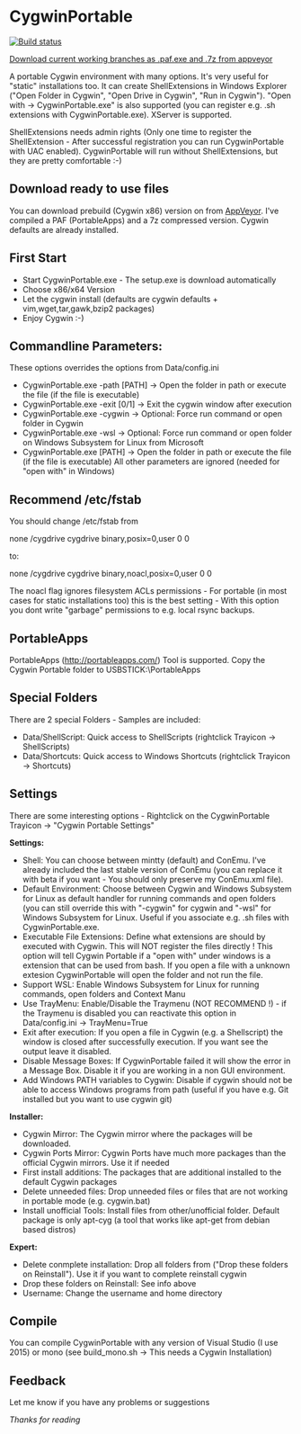 CygwinPortable
==============

[![Build status](https://ci.appveyor.com/api/projects/status/eo2iu7wv3mx7tn4u/branch/master?svg=true
)](https://ci.appveyor.com/project/MachinaCore/cygwinportable/branch/master)

[Download current working branches as .paf.exe and .7z from appveyor](https://ci.appveyor.com/project/MachinaCore/cygwinportable/build/artifacts)


A portable Cygwin environment with many options. It's very useful for "static" installations too. It can create ShellExtensions in Windows Explorer ("Open Folder in Cygwin", "Open Drive in Cygwin", "Run in Cygwin").  "Open with -> CygwinPortable.exe" is also supported (you can register e.g. .sh extensions with CygwinPortable.exe). XServer is supported. 

ShellExtensions needs admin rights (Only one time to register the ShellExtension - After successful registration you can run CygwinPortable with UAC enabled). CygwinPortable will run without ShellExtensions, but they are pretty comfortable :-)

Download ready to use files
-----
You can download prebuild (Cygwin x86) version on from [AppVeyor](https://ci.appveyor.com/project/MachinaCore/cygwinportable/build/artifacts). I've compiled a PAF (PortableApps) and a 7z compressed version. Cygwin defaults are already installed.

First Start
-----
 - Start CygwinPortable.exe - The setup.exe is download automatically
 - Choose x86/x64 Version
 - Let the cygwin install (defaults are cygwin defaults + vim,wget,tar,gawk,bzip2 packages)
 - Enjoy Cygwin :-)

Commandline Parameters:
-----
These options overrides the options from Data/config.ini
 - CygwinPortable.exe -path [PATH] -> Open the folder in path or execute the file (if the file is executable)  
 - CygwinPortable.exe -exit [0/1]	-> Exit the cygwin window after execution
 - CygwinPortable.exe -cygwin	-> Optional: Force run command or open folder in Cygwin
 - CygwinPortable.exe -wsl	-> Optional: Force run command or open folder on Windows Subsystem for Linux from Microsoft
 - CygwinPortable.exe [PATH] 		-> Open the folder in path or execute the file (if the file is executable) All other parameters are ignored (needed for "open with" in Windows)

 
Recommend /etc/fstab
-----
You should change /etc/fstab from 

none /cygdrive cygdrive binary,posix=0,user 0 0

to:

none /cygdrive cygdrive binary,noacl,posix=0,user 0 0

The noacl flag ignores filesystem ACLs permissions - For portable (in most cases for static installations too) this is the best setting - With this option you dont write "garbage" permissions to e.g. local rsync backups.

 
PortableApps
-----
PortableApps (http://portableapps.com/) Tool is supported. Copy the Cygwin Portable folder to USBSTICK:\PortableApps

Special Folders
-----
There are 2 special Folders - Samples are included: 

- Data/ShellScript: Quick access to ShellScripts (rightclick Trayicon -> ShellScripts)
- Data/Shortcuts: Quick access to Windows Shortcuts (rightclick Trayicon -> Shortcuts)

Settings
-----

There are some interesting options - Rightclick on the CygwinPortable Trayicon -> "Cygwin Portable Settings"

**Settings:**

 - Shell: You can choose between mintty (default) and ConEmu. I've already included the last stable version of ConEmu (you can replace it with beta if you want - You should only preserve my ConEmu.xml file).
 - Default Environment: Choose between Cygwin and Windows Subsystem for Linux as default handler for running commands and open folders (you can still override this with "-cygwin" for cygwin and "-wsl" for Windows Subsystem for Linux. Useful if you associate e.g. .sh files with CygwinPortable.exe.
 - Executable File Extensions: Define what extensions are should by executed with Cygwin. This will NOT register the files directly ! This option will tell Cygwin Portable if a "open with" under windows is a extension that can be used from bash. If you open a file with a unknown extesion CygwinPortable will open the folder and not run the file.
 - Support WSL: Enable Windows Subsystem for Linux for running commands, open folders and Context Manu
 - Use TrayMenu: Enable/Disable the Traymenu (NOT RECOMMEND !) - if the Traymenu is disabled you can reactivate this option in Data/config.ini -> TrayMenu=True
 - Exit after execution: If you open a file in Cygwin (e.g. a Shellscript) the window is closed after successfully execution. If you want see the output leave it disabled.
 - Disable Message Boxes: If CygwinPortable failed it will show the error in a Message Box. Disable it if you are working in a non GUI environment.
 - Add Windows PATH variables to Cygwin: Disable if cygwin should not be able to access Windows programs from path (useful if you have e.g. Git installed but you want to use cygwin git)

**Installer:**

- Cygwin Mirror: The Cygwin mirror where the packages will be downloaded.
- Cygwin Ports Mirror: Cygwin Ports have much more packages than the official Cygwin mirrors. Use it if needed
- First install additions: The packages that are additional installed to the default Cygwin packages
- Delete unneeded files: Drop unneeded files  or files that are not working in portable mode (e.g. cygwin.bat)
- Install unofficial Tools: Install files from other/unofficial folder. Default package is only apt-cyg (a tool that works like apt-get from debian based distros)

**Expert:**

- Delete conmplete installation: Drop all folders from ("Drop these folders on Reinstall"). Use it if you want to complete reinstall cygwin
- Drop these folders on Reinstall: See info above
- Username: Change the username and home directory 

Compile
-----

You can compile CygwinPortable with any version of Visual Studio (I use 2015) or mono (see build_mono.sh -> This needs a Cygwin Installation)

Feedback
-----

Let me know if you have any problems or suggestions

*Thanks for reading*
